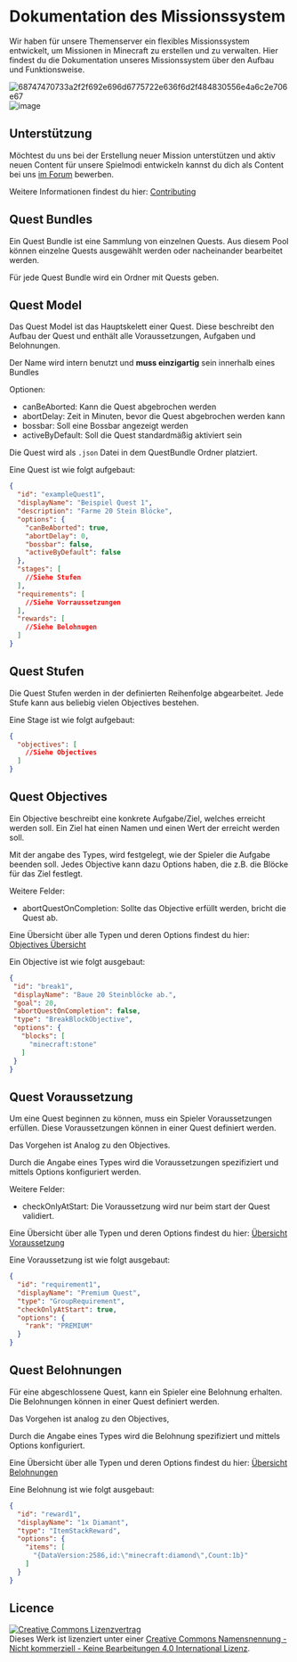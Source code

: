 # Dokumentation des Missionssystem

Wir haben für unsere Themenserver ein flexibles Missionssystem entwickelt, um Missionen in Minecraft zu erstellen und zu
verwalten.
Hier findest du die Dokumentation unseres Missionssystem über den Aufbau und Funktionsweise.

![68747470733a2f2f692e696d6775722e636f6d2f484830556e4a6c2e706e67](https://user-images.githubusercontent.com/51920026/193283398-635594c0-872d-4fd8-b2c4-9fe74d549e54.png)
![image](https://user-images.githubusercontent.com/51920026/193283832-27d0421c-2875-4524-83f8-a6cab95a1bf7.png)

## Unterstützung

Möchtest du uns bei der Erstellung neuer Mission unterstützen und aktiv neuen Content für unsere Spielmodi entwickeln
kannst du dich als Content bei uns [im Forum](https://cxn.link/quest-content) bewerben.

Weitere Informationen findest du hier: [Contributing](CONTRIBUTING.md)

## Quest Bundles

Ein Quest Bundle ist eine Sammlung von einzelnen Quests.
Aus diesem Pool können einzelne Quests ausgewählt werden oder nacheinander bearbeitet werden.

Für jede Quest Bundle wird ein Ordner mit Quests geben.

## Quest Model

Das Quest Model ist das Hauptskelett einer Quest.
Diese beschreibt den Aufbau der Quest und enthält alle Voraussetzungen, Aufgaben und Belohnungen.

Der Name wird intern benutzt und **muss einzigartig** sein innerhalb eines Bundles

Optionen:
- canBeAborted: Kann die Quest abgebrochen werden
- abortDelay: Zeit in Minuten, bevor die Quest abgebrochen werden kann
- bossbar: Soll eine Bossbar angezeigt werden
- activeByDefault: Soll die Quest standardmäßig aktiviert sein

Die Quest wird als `.json` Datei in dem QuestBundle Ordner platziert.

Eine Quest ist wie folgt aufgebaut:

```json
{
  "id": "exampleQuest1",
  "displayName": "Beispiel Quest 1",
  "description": "Farme 20 Stein Blöcke",
  "options": {
    "canBeAborted": true,
    "abortDelay": 0,
    "bossbar": false,
    "activeByDefault": false
  },
  "stages": [
    //Siehe Stufen
  ],
  "requirements": [
    //Siehe Vorraussetzungen
  ],
  "rewards": [
    //Siehe Belohnugen
  ]
}
```

## Quest Stufen

Die Quest Stufen werden in der definierten Reihenfolge abgearbeitet.
Jede Stufe kann aus beliebig vielen Objectives bestehen.

Eine Stage ist wie folgt aufgebaut:

```json
{
  "objectives": [
    //Siehe Objectives
  ]
}
```

## Quest Objectives

Ein Objective beschreibt eine konkrete Aufgabe/Ziel, welches erreicht werden soll.
Ein Ziel hat einen Namen und einen Wert der erreicht werden soll.

Mit der angabe des Types, wird festgelegt, wie der Spieler die Aufgabe beenden soll.
Jedes Objective kann dazu Options haben, die z.B. die Blöcke für das Ziel festlegt.

Weitere Felder:

- abortQuestOnCompletion: Sollte das Objective erfüllt werden, bricht die Quest ab.

Eine Übersicht über alle Typen und deren Options findest du hier: [Objectives Übersicht](docs/objectives.md)

Ein Objective ist wie folgt ausgebaut:

 ```json
{
  "id": "break1",
  "displayName": "Baue 20 Steinblöcke ab.",
  "goal": 20,
  "abortQuestOnCompletion": false,
  "type": "BreakBlockObjective",
  "options": {
    "blocks": [
      "minecraft:stone"
    ]
  }
}
```

## Quest Voraussetzung

Um eine Quest beginnen zu können, muss ein Spieler Voraussetzungen erfüllen.
Diese Voraussetzungen können in einer Quest definiert werden.

Das Vorgehen ist Analog zu den Objectives.

Durch die Angabe eines Types wird die Voraussetzungen spezifiziert und mittels Options konfiguriert werden.

Weitere Felder:

- checkOnlyAtStart: Die Voraussetzung wird nur beim start der Quest validiert.

Eine Übersicht über alle Typen und deren Options findest du hier: [Übersicht Voraussetzung](docs/requirements.md)

Eine Voraussetzung ist wie folgt ausgebaut:

```json
{
  "id": "requirement1",
  "displayName": "Premium Quest",
  "type": "GroupRequirement",
  "checkOnlyAtStart": true,
  "options": {
    "rank": "PREMIUM"
  }
}
```

## Quest Belohnungen

Für eine abgeschlossene Quest, kann ein Spieler eine Belohnung erhalten.
Die Belohnungen können in einer Quest definiert werden.

Das Vorgehen ist analog zu den Objectives,

Durch die Angabe eines Types wird die Belohnung spezifiziert und mittels Options konfiguriert.

Eine Übersicht über alle Typen und deren Options findest du hier: [Übersicht Belohnungen](docs/rewards.md)

Eine Belohnung ist wie folgt ausgebaut:

````json
{
  "id": "reward1",
  "displayName": "1x Diamant",
  "type": "ItemStackReward",
  "options": {
    "items": [
      "{DataVersion:2586,id:\"minecraft:diamond\",Count:1b}"
    ]
  }
}
````

## Licence

<a rel="license" href="http://creativecommons.org/licenses/by-nc-nd/4.0/"><img alt="Creative Commons Lizenzvertrag" style="border-width:0" src="https://i.creativecommons.org/l/by-nc-nd/4.0/88x31.png" /></a><br />
Dieses Werk ist lizenziert unter einer <a rel="license" href="http://creativecommons.org/licenses/by-nc-nd/4.0/">
Creative Commons Namensnennung - Nicht kommerziell - Keine Bearbeitungen 4.0 International Lizenz</a>.

